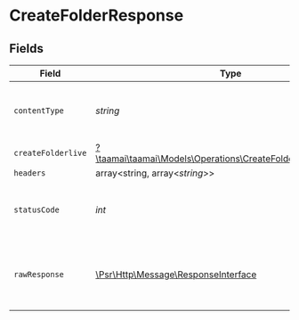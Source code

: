 # CreateFolderResponse


## Fields

| Field                                                                                                                     | Type                                                                                                                      | Required                                                                                                                  | Description                                                                                                               |
| ------------------------------------------------------------------------------------------------------------------------- | ------------------------------------------------------------------------------------------------------------------------- | ------------------------------------------------------------------------------------------------------------------------- | ------------------------------------------------------------------------------------------------------------------------- |
| `contentType`                                                                                                             | *string*                                                                                                                  | :heavy_check_mark:                                                                                                        | HTTP response content type for this operation                                                                             |
| `createFolderlive`                                                                                                        | [?\taamai\taamai\Models\Operations\CreateFolderCreateFolderlive](../../models/operations/CreateFolderCreateFolderlive.md) | :heavy_minus_sign:                                                                                                        | OK                                                                                                                        |
| `headers`                                                                                                                 | array<string, array<*string*>>                                                                                            | :heavy_minus_sign:                                                                                                        | N/A                                                                                                                       |
| `statusCode`                                                                                                              | *int*                                                                                                                     | :heavy_check_mark:                                                                                                        | HTTP response status code for this operation                                                                              |
| `rawResponse`                                                                                                             | [\Psr\Http\Message\ResponseInterface](https://www.php-fig.org/psr/psr-7/#33-psrhttpmessageresponseinterface)              | :heavy_minus_sign:                                                                                                        | Raw HTTP response; suitable for custom response parsing                                                                   |